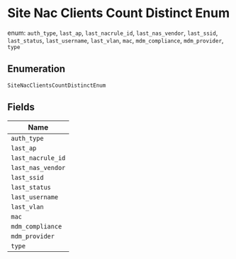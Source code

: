 
# Site Nac Clients Count Distinct Enum

enum: `auth_type`, `last_ap`, `last_nacrule_id`, `last_nas_vendor`, `last_ssid`, `last_status`, `last_username`, `last_vlan`, `mac`, `mdm_compliance`, `mdm_provider`, `type`

## Enumeration

`SiteNacClientsCountDistinctEnum`

## Fields

| Name |
|  --- |
| `auth_type` |
| `last_ap` |
| `last_nacrule_id` |
| `last_nas_vendor` |
| `last_ssid` |
| `last_status` |
| `last_username` |
| `last_vlan` |
| `mac` |
| `mdm_compliance` |
| `mdm_provider` |
| `type` |

